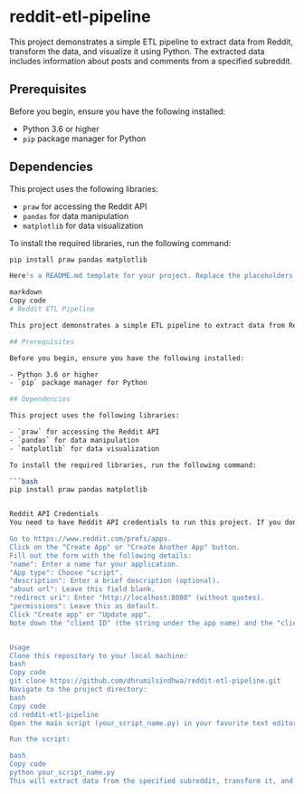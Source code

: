 # reddit-etl-pipeline

This project demonstrates a simple ETL pipeline to extract data from Reddit, transform the data, and visualize it using Python. 
The extracted data includes information about posts and comments from a specified subreddit.

## Prerequisites

Before you begin, ensure you have the following installed:

- Python 3.6 or higher
- `pip` package manager for Python

## Dependencies

This project uses the following libraries:

- `praw` for accessing the Reddit API
- `pandas` for data manipulation
- `matplotlib` for data visualization

To install the required libraries, run the following command:

```bash
pip install praw pandas matplotlib

Here's a README.md template for your project. Replace the placeholders with appropriate information and save this content as README.md in your project's root directory:

markdown
Copy code
# Reddit ETL Pipeline

This project demonstrates a simple ETL pipeline to extract data from Reddit, transform the data, and visualize it using Python. The extracted data includes information about posts and comments from a specified subreddit.

## Prerequisites

Before you begin, ensure you have the following installed:

- Python 3.6 or higher
- `pip` package manager for Python

## Dependencies

This project uses the following libraries:

- `praw` for accessing the Reddit API
- `pandas` for data manipulation
- `matplotlib` for data visualization

To install the required libraries, run the following command:

```bash
pip install praw pandas matplotlib


Reddit API Credentials
You need to have Reddit API credentials to run this project. If you don't have them, follow these steps:

Go to https://www.reddit.com/prefs/apps.
Click on the "Create App" or "Create Another App" button.
Fill out the form with the following details:
"name": Enter a name for your application.
"App type": Choose "script".
"description": Enter a brief description (optional).
"about url": Leave this field blank.
"redirect uri": Enter "http://localhost:8080" (without quotes).
"permissions": Leave this as default.
Click "Create app" or "Update app".
Note down the "client ID" (the string under the app name) and the "client secret".


Usage
Clone this repository to your local machine:
bash
Copy code
git clone https://github.com/dhrumilsindhwa/reddit-etl-pipeline.git
Navigate to the project directory:
bash
Copy code
cd reddit-etl-pipeline
Open the main script (your_script_name.py) in your favorite text editor, and replace the placeholder values for client_id, client_secret, and user_agent with your Reddit API credentials.

Run the script:

bash
Copy code
python your_script_name.py
This will extract data from the specified subreddit, transform it, and generate two visualizations: a bar chart of the top 10 posts by score and a pie chart showing the distribution of comments among the top 10 posts.
